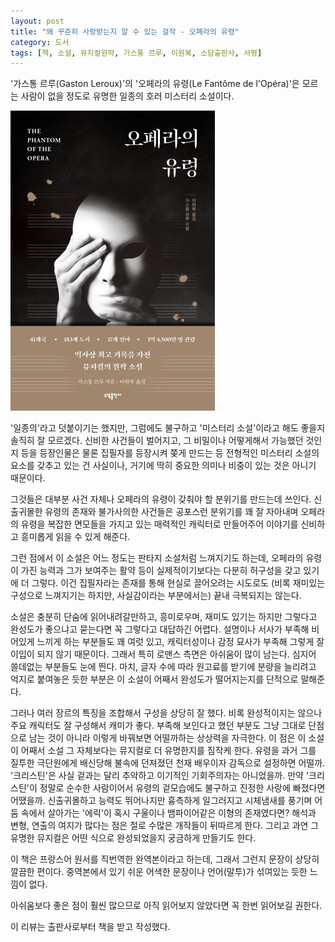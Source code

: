 ```yaml
---
layout: post
title: "왜 꾸준히 사랑받는지 알 수 있는 걸작 - 오페라의 유령"
category: 도서
tags: [책, 소설, 뮤지컬원작, 가스통 르루, 이원복, 소담출판사, 서평]
---
```


'가스통 르루(Gaston Leroux)'의
'오페라의 유령(Le Fantôme de l'Opéra)'은
모르는 사람이 없을 정도로 유명한 일종의 호러 미스터리 소설이다.

![표지](/images/book/le-fantome-de-lopera-book-h480.jpg)

'일종의'라고 덧붙이기는 했지만, 그럼에도 불구하고 '미스터리 소설'이라고 해도 좋을지 솔직히 잘 모르겠다.
신비한 사건들이 벌어지고,
그 비밀이나 어떻게해서 가능했던 것인지 등을 등장인물은 물론 집필자를 등장시켜 쫒게 만드는 등
전형적인 미스터리 소설의 요소를 갖추고 있는 건 사실이나,
거기에 딱히 중요한 의미나 비중이 있는 것은 아니기 때문이다.

그것들은 대부분 사건 자체나 오페라의 유령이 갖춰야 할 분위기를 만드는데 쓰인다.
신출귀몰한 유령의 존재와 불가사의한 사건들은 공포스런 분위기를 꽤 잘 자아내며
오페라의 유령을 복잡한 면모들을 가지고 있는 매력적인 캐릭터로 만들어주어
이야기를 신비하고 흥미롭게 읽을 수 있게 해준다.

그런 점에서 이 소설은 어느 정도는 판타지 소설처럼 느껴지기도 하는데,
오페라의 유령이 가진 능력과 그가 보여주는 활약 등이 실제적이기보다는 다분히 허구성을 갖고 있기에 더 그렇다.
이건 집필자라는 존재를 통해 현실로 끌어오려는 시도로도 (비록 재미있는 구성으로 느껴지기는 하지만, 사실감이라는 부분에서는) 끝내 극복되지는 않는다.

소설은 충분히 단숨에 읽어내려갈만하고, 흥미로우며, 재미도 있기는 하지만
그렇다고 완성도가 좋으냐고 묻는다면 꼭 그렇다고 대답하긴 어렵다.
설명이나 서사가 부족해 비어있게 느끼게 하는 부분들도 꽤 여럿 있고,
캐릭터성이나 감정 묘사가 부족해 그렇게 잘 이입이 되지 않기 때문이다.
그래서 특히 로맨스 측면은 아쉬움이 많이 남는다.
심지어 쓸데없는 부분들도 눈에 띈다.
마치, 글자 수에 따라 원고료를 받기에 분량을 늘리려고 억지로 붙여놓은 듯한 부분<!-- 감독들의 일화가 실로 그렇다. -->은
이 소설이 어째서 완성도가 떨어지는지를 단적으로 말해준다.

그러나 여러 장르의 특징을 조합해서 구성을 상당히 잘 했다.
비록 완성적이지는 않으나 주요 캐릭터도 잘 구성해서 캐미가 좋다.
부족해 보인다고 했던 부분도 그냥 그대로 단점으로 남는 것이 아니라 이렇게 바꿔보면 어떨까하는 상상력을 자극한다.
이 점은 이 소설이 어째서 소설 그 자체보다는 뮤지컬로 더 유명한지를 짐작케 한다.
유령을 과거 그를 질투한 극단원에게 배신당해 불속에 던져졌던 천재 배우이자 감독으로 설정하면 어떨까.
'크리스틴'은 사실 겉과는 달리 추악하고 이기적인 기회주의자는 아니었을까.
만약 '크리스틴'이 정말로 순수한 사람이어서 유령의 겉모습에도 불구하고 진정한 사랑에 빠졌다면 어땠을까.
신출귀몰하고 능력도 뛰어나지만 흉측하게 일그러지고 시체냄새를 풍기며 어둠 속에서 살아가는 '에릭'이 혹시 구울이나 뱀파이어같은 이형의 존재였다면?
해석과 변형, 연출의 여지가 많다는 점은 절로 수많은 개작들이 뒤따르게 한다.
그리고 과연 그 유명한 뮤지컬은 어떤 식으로 완성되었을지 궁금하게 만들기도 한다.

이 책은 프랑스어 원서를 직번역한 완역본이라고 하는데,
그래서 그런지 문장이 상당히 깔끔한 편이다.
중역본에서 있기 쉬운 어색한 문장이나 언어(말투)가 섞여있는 듯한 느낌이 없다.

아쉬움보다 좋은 점이 훨씬 많으므로
아직 읽어보지 않았다면 꼭 한번 읽어보길 권한다.



<div class="im im-info">
이 리뷰는 출판사로부터 책을 받고 작성했다.
</div>

